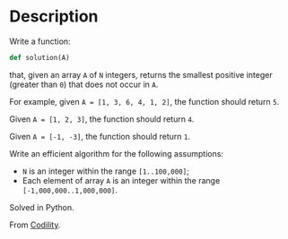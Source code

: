 # Description

Write a function:
```python
def solution(A)
```

that, given an array `A` of `N` integers, returns the smallest positive integer (greater than `0`) that does not occur in `A`.

For example, given `A = [1, 3, 6, 4, 1, 2]`, the function should return `5`.

Given `A = [1, 2, 3]`, the function should return `4`.

Given `A = [-1, -3]`, the function should return `1`.

Write an efficient algorithm for the following assumptions:

* `N` is an integer within the range `[1..100,000]`;
* Each element of array `A` is an integer within the range `[-1,000,000..1,000,000]`.

Solved in Python.

From [Codility](https://app.codility.com/programmers/lessons/4-counting_elements/missing_integer/).
